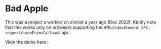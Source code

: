 # Bad Apple
This was a project a worked on almost a year ago (Dec 2022). Kindly note that this works only on browsers supporting the `HTMLVideoElement API: requestVideoFrameCallback` api.

View the demo here : <URL>